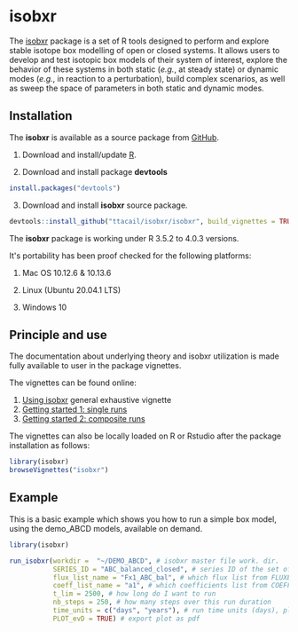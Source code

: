 # isobxr

<!-- badges: start -->
<!-- badges: end -->

The [isobxr](https://ttacail.github.io/isobxr/) package is a set of R tools designed to perform and explore stable isotope box
modelling of open or closed systems.
It allows users to develop and test isotopic box models of their system of interest, explore the behavior of these systems
in both static (*e.g.*, at steady state) or dynamic modes (*e.g.*, in reaction to a perturbation), build complex scenarios, 
as well as sweep the space of parameters in both static and dynamic modes.

## Installation

The **isobxr** is available as a source package from [GitHub](https://github.com/).

1. Download and install/update [R](https://cran.r-project.org/).

2. Download and install package **devtools**

``` r
install.packages("devtools")
```

3. Download and install **isobxr** source package.

``` r
devtools::install_github("ttacail/isobxr/isobxr", build_vignettes = TRUE) # FALSE if no pandoc/Rstudio 
```

The **isobxr** package is working under R 3.5.2 to 4.0.3 versions.

It's portability has been proof checked for the following platforms: 

1. Mac OS 10.12.6 & 10.13.6

2. Linux (Ubuntu 20.04.1 LTS)

3. Windows 10

## Principle and use

The documentation about underlying theory and isobxr utilization is made fully available to user in the package vignettes.

The vignettes can be found online: 

1. [Using isobxr](https://ttacail.github.io/isobxr/articles/isobxr_vignette.html) general exhaustive vignette
2. [Getting started 1: single runs](https://ttacail.github.io/isobxr/articles/Demo_ABCD.html)
3. [Getting started 2: composite runs](https://ttacail.github.io/isobxr/articles/Demo_ABCD_composite.html)

The vignettes can also be locally loaded on R or Rstudio after the package installation as follows:
``` r
library(isobxr)
browseVignettes("isobxr")
```

## Example
This is a basic example which shows you how to run a simple box model, using the demo_ABCD models, available on demand.

``` r
library(isobxr)

run_isobxr(workdir =  "~/DEMO_ABCD", # isobxr master file work. dir.
           SERIES_ID = "ABC_balanced_closed", # series ID of the set of runs
           flux_list_name = "Fx1_ABC_bal", # which flux list from FLUXES sheet
           coeff_list_name = "a1", # which coefficients list from COEFFS sheet 
           t_lim = 2500, # how long do I want to run
           nb_steps = 250, # how many steps over this run duration
           time_units = c("days", "years"), # run time units (days), plot time units (years)
           PLOT_evD = TRUE) # export plot as pdf 
```

